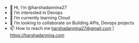 - 👋 Hi, I’m @harshadannina27
- 👀 I’m interested in Devops
- 🌱 I’m currently learning Cloud
- 💞️ I’m looking to collaborate on Building APIs, Devops projects
- 📫 How to reach me harshadannina27@gmail.com | https://harshadannina.com

<!---
harshadannina27/harshadannina27 is a ✨ special ✨ repository because its `README.md` (this file) appears on your GitHub profile.
You can click the Preview link to take a look at your changes.
--->
